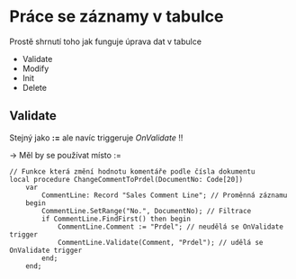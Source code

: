 # Práce se záznamy v tabulce

Prostě shrnutí toho jak funguje úprava dat v tabulce

- Validate
- Modify
- Init
- Delete

## Validate

Stejný jako **:=** ale navíc triggeruje *OnValidate* !!

→ Měl by se používat místo :=

```al
// Funkce která změní hodnotu komentáře podle čísla dokumentu
local procedure ChangeCommentToPrdel(DocumentNo: Code[20]) 
    var
        CommentLine: Record "Sales Comment Line"; // Proměnná záznamu
    begin
        CommentLine.SetRange("No.", DocumentNo); // Filtrace
        if CommentLine.FindFirst() then begin
            CommentLine.Comment := "Prdel"; // neudělá se OnValidate trigger
            CommentLine.Validate(Comment, "Prdel"); // udělá se OnValidate trigger
        end;                 
    end;
```
